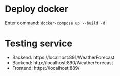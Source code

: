 # Deploy docker
Enter command: `docker-compose up --build -d`

# Testing service
- Backend: https://localhost:891/WeatherForecast
- Backend: http://localhost:890/WeatherForecast
- Frontend: https://localhost:889/